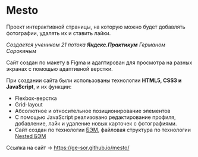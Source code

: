 # __Mesto__

Проект интерактивной страницы, на которую можно будет добавлять фотографии, удалять их и ставить лайки.

_Создается учеником 21 потока __Яндекс.Практикум__ Германом Сорокиным_

Сайт создан по макету в Figma и адаптирован для просмотра на разных экранах с помощью адаптивной верстки.

При создании сайта были использованы технологии __HTML5, CSS3 и JavaScript__, и их функции:

* Flexbox-верстка
* Grid-layout
* Абсолютное и относительное позиционирование элементов
* С помощью JavaScript реализовано редактирование профиля, добавление, лайк и удаление новых карточек с фотографиями.
* Сайт создан по технологии [БЭМ](https://ru.bem.info/), файловая структура по технологии [Nested БЭМ](https://ru.bem.info/methodology/filestructure/#nested)

Ссылка на сайт -> https://ge-sor.github.io/mesto/

